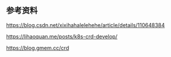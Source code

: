 

## 参考资料

<https://blog.csdn.net/xixihahalelehehe/article/details/110648384>

<https://lihaoquan.me/posts/k8s-crd-develop/>

<https://blog.gmem.cc/crd>